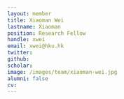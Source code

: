 ```yaml
---
layout: member
title: Xiaoman Wei
lastname: Xiaoman
position: Research Fellow
handle: xwei
email: xwei@hku.hk
twitter: 
github: 
scholar: 
image: /images/team/xiaoman-wei.jpg
alumni: false
cv:
---
```

